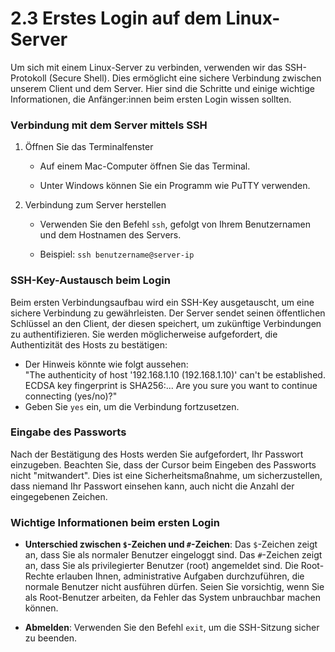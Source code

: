 # 2.3 Erstes Login auf dem Linux-Server

Um sich mit einem Linux-Server zu verbinden, verwenden wir das SSH-Protokoll (Secure Shell). Dies ermöglicht eine sichere Verbindung zwischen unserem Client und dem Server. Hier sind die Schritte und einige wichtige Informationen, die Anfänger:innen beim ersten Login wissen sollten.

### Verbindung mit dem Server mittels SSH

1. Öffnen Sie das Terminalfenster

    - Auf einem Mac-Computer öffnen Sie das Terminal.

    - Unter Windows können Sie ein Programm wie PuTTY verwenden.

2. Verbindung zum Server herstellen

    - Verwenden Sie den Befehl `ssh`, gefolgt von Ihrem Benutzernamen und dem Hostnamen des Servers.

    - Beispiel: `ssh benutzername@server-ip`

### SSH-Key-Austausch beim Login

Beim ersten Verbindungsaufbau wird ein SSH-Key ausgetauscht, um eine sichere Verbindung zu gewährleisten. Der Server sendet seinen öffentlichen Schlüssel an den Client, der diesen speichert, um zukünftige Verbindungen zu authentifizieren. Sie werden möglicherweise aufgefordert, die Authentizität des Hosts zu bestätigen:
   
   - Der Hinweis könnte wie folgt aussehen: <br>"The authenticity of host '192.168.1.10 (192.168.1.10)' can't be established. ECDSA key fingerprint is SHA256:... Are you sure you want to continue connecting (yes/no)?"
   - Geben Sie `yes` ein, um die Verbindung fortzusetzen.

### Eingabe des Passworts

Nach der Bestätigung des Hosts werden Sie aufgefordert, Ihr Passwort einzugeben. Beachten Sie, dass der Cursor beim Eingeben des Passworts nicht "mitwandert". Dies ist eine Sicherheitsmaßnahme, um sicherzustellen, dass niemand Ihr Passwort einsehen kann, auch nicht die Anzahl der eingegebenen Zeichen.

### Wichtige Informationen beim ersten Login

- **Unterschied zwischen `$`-Zeichen und `#`-Zeichen**: Das `$`-Zeichen zeigt an, dass Sie als normaler Benutzer eingeloggt sind. Das `#`-Zeichen zeigt an, dass Sie als privilegierter Benutzer (root) angemeldet sind. Die Root-Rechte erlauben Ihnen, administrative Aufgaben durchzuführen, die normale Benutzer nicht ausführen dürfen. Seien Sie vorsichtig, wenn Sie als Root-Benutzer arbeiten, da Fehler das System unbrauchbar machen können.

- **Abmelden**: Verwenden Sie den Befehl `exit`, um die SSH-Sitzung sicher zu beenden.
